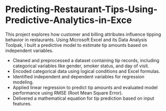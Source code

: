 # Predicting-Restaurant-Tips-Using-Predictive-Analytics-in-Exce
This project explores how customer and billing attributes influence tipping behavior in restaurants. Using Microsoft Excel and its Data Analysis Toolpak, I built a predictive model to estimate tip amounts based on independent variables.
- Cleaned and preprocessed a dataset containing tip records, including categorical variables like gender, smoker status, and day of visit.
- Encoded categorical data using logical conditions and Excel formulas.
- Identified independent and dependent variables for regression modeling.
- Applied linear regression to predict tip amounts and evaluated model performance using RMSE (Root Mean Square Error).
- Delivered a mathematical equation for tip prediction based on input features.
